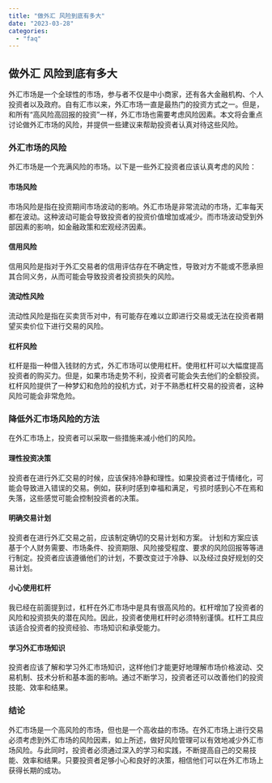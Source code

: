 ```yaml
---
title: "做外汇 风险到底有多大"
date: "2023-03-28"
categories: 
  - "faq"
---
```


## 做外汇 风险到底有多大

外汇市场是一个全球性的市场，参与者不仅是中小商家，还有各大金融机构、个人投资者以及政府。自有汇市以来，外汇市场一直是最热门的投资方式之一。但是，和所有“高风险高回报的投资”一样，外汇市场也需要考虑风险因素。本文将会重点讨论做外汇市场的风险，并提供一些建议来帮助投资者认真对待这些风险。

### 外汇市场的风险

外汇市场是一个充满风险的市场。以下是一些外汇投资者应该认真考虑的风险：

#### 市场风险

市场风险是指在投资期间市场波动的影响。外汇市场是非常流动的市场，汇率每天都在波动。这种波动可能会导致投资者的投资价值增加或减少。而市场波动受到外部因素的影响，如金融政策和宏观经济因素。

#### 信用风险

信用风险是指对于外汇交易者的信用评估存在不确定性，导致对方不能或不愿承担其合同义务，从而可能会导致投资者投资损失的风险。

#### 流动性风险

流动性风险是指在买卖货币对中，有可能存在难以立即进行交易或无法在投资者期望买卖价位下进行交易的风险。

#### 杠杆风险

杠杆是指一种借入钱财的方式，外汇市场可以使用杠杆。使用杠杆可以大幅度提高投资者的购买力。但是，如果市场走势不利，投资者可能会失去他们的全额投资。杠杆风险提供了一种梦幻和危险的投机方式，对于不熟悉杠杆交易的投资者，这种风险可能会非常危险。

### 降低外汇市场风险的方法

在外汇市场上，投资者可以采取一些措施来减小他们的风险。

#### 理性投资决策

投资者在进行外汇交易的时候，应该保持冷静和理性。如果投资者过于情绪化，可能会导致进入错误的交易。例如，获利时感到幸福和满足，亏损时感到心不在焉和失落，这些感觉可能会控制投资者的决策。

#### 明确交易计划

投资者在进行外汇交易之前，应该制定确切的交易计划和方案。 计划和方案应该基于个人财务需要、市场条件、投资期限、风险接受程度、要求的风险回报等等进行制定。投资者应该遵循他们的计划，不要改变过于冷静、以及经过良好规划的交易计划。

#### 小心使用杠杆

我已经在前面提到过，杠杆在外汇市场中是具有很高风险的。杠杆增加了投资者的风险和投资损失的潜在风险。因此，投资者使用杠杆时必须特别谨慎。杠杆工具应该适合投资者的投资经验、市场知识和承受能力。

#### 学习外汇市场知识

投资者应该了解和学习外汇市场知识，这样他们才能更好地理解市场价格波动、交易机制、技术分析和基本面的影响。通过不断学习，投资者还可以改善他们的投资技能、效率和结果。

### 结论

外汇市场是一个高风险的市场，但也是一个高收益的市场。在外汇市场上进行交易必须考虑到外汇市场的风险因素，如上所述，做好风险管理可以有效地减少外汇市场风险。与此同时，投资者必须通过深入的学习和实践，不断提高自己的交易技能、效率和结果。只要投资者足够小心和良好的决策，相信他们可以在外汇市场上获得长期的成功。
